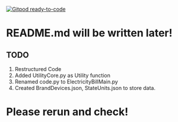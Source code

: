 [![Gitpod ready-to-code](https://img.shields.io/badge/Gitpod-ready--to--code-blue?logo=gitpod)](https://gitpod.io/#https://github.com/harshkanani014/Electricity-Bill-Assumption)

# README.md will be written later!

## TODO

1.  Restructured Code
2.  Added UtilityCore.py as Utility function
3.  Renamed code.py to ElectricityBillMain.py
4.  Created BrandDevices.json, StateUnits.json to store data.

# Please rerun and check!
